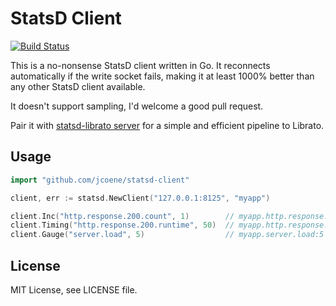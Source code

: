 # StatsD Client

[![Build Status](https://travis-ci.org/jcoene/statsd-client.png)](https://travis-ci.org/jcoene/statsd-client)

This is a no-nonsense StatsD client written in Go. It reconnects automatically if the write socket fails, making it at least 1000% better than any other StatsD client available.

It doesn't support sampling, I'd welcome a good pull request.

Pair it with [statsd-librato server](https://github.com/jcoene/statsd-librato) for a simple and efficient pipeline to Librato.

## Usage

```go
import "github.com/jcoene/statsd-client"

client, err := statsd.NewClient("127.0.0.1:8125", "myapp")

client.Inc("http.response.200.count", 1)        // myapp.http.response.200.count:1|c
client.Timing("http.response.200.runtime", 50)  // myapp.http.response.200.runtime:50|ms
client.Gauge("server.load", 5)                  // myapp.server.load:5|g
```

## License

MIT License, see LICENSE file.
